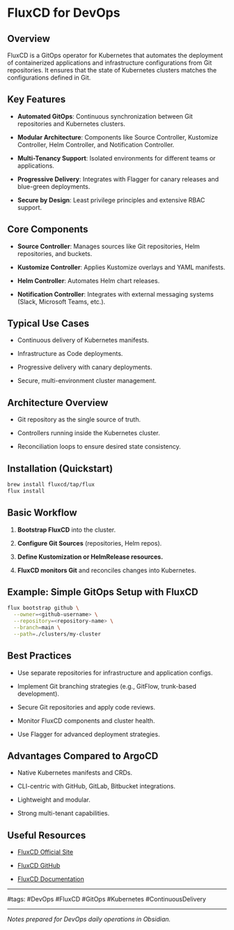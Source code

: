 # FluxCD for DevOps

## Overview

FluxCD is a GitOps operator for Kubernetes that automates the deployment of containerized applications and infrastructure configurations from Git repositories. It ensures that the state of Kubernetes clusters matches the configurations defined in Git.

## Key Features

- **Automated GitOps**: Continuous synchronization between Git repositories and Kubernetes clusters.
    
- **Modular Architecture**: Components like Source Controller, Kustomize Controller, Helm Controller, and Notification Controller.
    
- **Multi-Tenancy Support**: Isolated environments for different teams or applications.
    
- **Progressive Delivery**: Integrates with Flagger for canary releases and blue-green deployments.
    
- **Secure by Design**: Least privilege principles and extensive RBAC support.
    

## Core Components

- **Source Controller**: Manages sources like Git repositories, Helm repositories, and buckets.
    
- **Kustomize Controller**: Applies Kustomize overlays and YAML manifests.
    
- **Helm Controller**: Automates Helm chart releases.
    
- **Notification Controller**: Integrates with external messaging systems (Slack, Microsoft Teams, etc.).
    

## Typical Use Cases

- Continuous delivery of Kubernetes manifests.
    
- Infrastructure as Code deployments.
    
- Progressive delivery with canary deployments.
    
- Secure, multi-environment cluster management.
    

## Architecture Overview

- Git repository as the single source of truth.
    
- Controllers running inside the Kubernetes cluster.
    
- Reconciliation loops to ensure desired state consistency.
    

## Installation (Quickstart)

```bash
brew install fluxcd/tap/flux
flux install
```

## Basic Workflow

1. **Bootstrap FluxCD** into the cluster.
    
2. **Configure Git Sources** (repositories, Helm repos).
    
3. **Define Kustomization or HelmRelease resources.**
    
4. **FluxCD monitors Git** and reconciles changes into Kubernetes.
    

## Example: Simple GitOps Setup with FluxCD

```bash
flux bootstrap github \
  --owner=<github-username> \
  --repository=<repository-name> \
  --branch=main \
  --path=./clusters/my-cluster
```

## Best Practices

- Use separate repositories for infrastructure and application configs.
    
- Implement Git branching strategies (e.g., GitFlow, trunk-based development).
    
- Secure Git repositories and apply code reviews.
    
- Monitor FluxCD components and cluster health.
    
- Use Flagger for advanced deployment strategies.
    

## Advantages Compared to ArgoCD

- Native Kubernetes manifests and CRDs.
    
- CLI-centric with GitHub, GitLab, Bitbucket integrations.
    
- Lightweight and modular.
    
- Strong multi-tenant capabilities.
    

## Useful Resources

- [FluxCD Official Site](https://fluxcd.io/)
    
- [FluxCD GitHub](https://github.com/fluxcd/flux2)
    
- [FluxCD Documentation](https://fluxcd.io/docs/)
    

---

#tags: #DevOps #FluxCD #GitOps #Kubernetes #ContinuousDelivery

---

_Notes prepared for DevOps daily operations in Obsidian._
